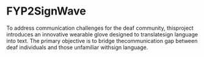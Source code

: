 # FYP2SignWave
To address communication challenges for the deaf community, thisproject introduces an innovative wearable glove designed to translatesign language into text. The primary objective is to bridge thecommunication gap between deaf individuals and those unfamiliar withsign language.

